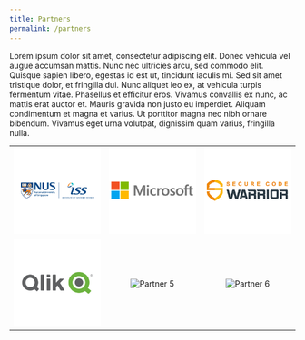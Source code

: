 ```yaml
---
title: Partners
permalink: /partners
---
```


Lorem ipsum dolor sit amet, consectetur adipiscing elit. Donec vehicula vel augue accumsan mattis. Nunc nec ultricies arcu, sed commodo elit. Quisque sapien libero, egestas id est ut, tincidunt iaculis mi. Sed sit amet tristique dolor, et fringilla dui. Nunc aliquet leo ex, at vehicula turpis fermentum vitae. Phasellus et efficitur eros. Vivamus convallis ex nunc, ac mattis erat auctor et. Mauris gravida non justo eu imperdiet. Aliquam condimentum et magna et varius. Ut porttitor magna nec nibh ornare bibendum. Vivamus eget urna volutpat, dignissim quam varius, fringilla nulla.

<table>
  <tr>
    <td width="33%" align="center"><img src="/images/nus-iss.png" alt="nus-iss"></td>
    <td width="33%" align="center"><img src="/images/microsoft.png" alt="microsoft"></td>
    <td width="33%" align="center"><img src="/images/securecode.png" alt="securecodewarrior"></td>
  </tr>
  <tr>
    <td align="center"><img src="/images/qlik.png" alt="qlik"></td>
    <td align="center"><img src="https://via.placeholder.com/250x250" alt="Partner 5"></td>
    <td align="center"><img src="https://via.placeholder.com/250x250" alt="Partner 6"></td>
  </tr>
</table>
